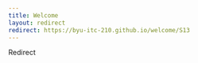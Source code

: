 ```yaml
---
title: Welcome
layout: redirect
redirect: https://byu-itc-210.github.io/welcome/S13
---
```

Redirect